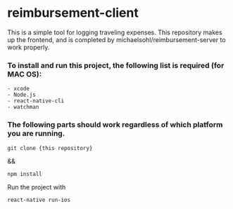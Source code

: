 # reimbursement-client

This is a simple tool for logging traveling expenses. This repository makes up the frontend, and is completed by michaelsohl/reimbursement-server
to work properly.

### To install and run this project, the following list is required (for MAC OS):
```
- xcode
- Node.js
- react-native-cli
- watchman
```
### The following parts should work regardless of which platform you are running.

```
git clone {this repository}
```
&&
```
npm install
```
Run the project with 
```
react-native run-ios
```
